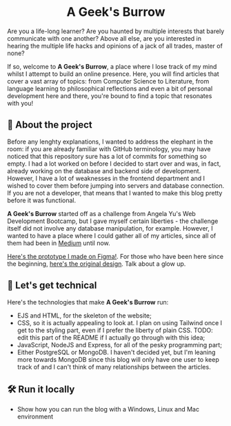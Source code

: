 <div align="center">
 <h1>A Geek's Burrow</h1>
</div>

Are you a life-long learner? Are you haunted by multiple interests that barely communicate with one another? Above all else, are you interested in hearing the multiple life hacks and opinions of a jack of all trades, master of none? 

If so, welcome to **A Geek's Burrow**, a place where I lose track of my mind whilst I attempt to build an online presence. Here, you will find articles that cover a vast array of topics: from Computer Science to Literature, from language learning to philosophical reflections and even a bit of personal development here and there, you're bound to find a topic that resonates with you!

## 📝 About the project
Before any lenghty explanations, I wanted to address the elephant in the room: if you are already familiar with GitHub terminology, you may have noticed that this repository sure has a lot of commits for something so empty. I had a lot worked on before I decided to start over and was, in fact, already working on the database and backend side of development. However, I have a lot of weaknesses in the frontend department and I wished to cover them before jumping into servers and database connection. If you are not a developer, that means that I wanted to make this blog pretty before it was functional.

**A Geek's Burrow** started off as a challenge from Angela Yu's Web Development Bootcamp, but I gave myself certain liberties - the challenge itself did not involve any database manipulation, for example. However, I wanted to have a place where I could gather all of my articles, since all of them had been in [Medium](https://medium.com/@herlocksholmes1888) until now.

[Here's the prototype I made on Figma!](https://www.figma.com/design/9JL3E20K2HAychTQUmxYea/A-Geek's-Burrow?node-id=0-1&node-type=canvas&t=CaF7cN6n1p4gTLb3-0). For those who have been here since the beginning, [here's the original design](https://www.figma.com/design/Xppsg76PikexYXjKSAtsQN/Geek's-Burrow?node-id=1-2&node-type=canvas&t=EST6BTrFXrmmE53q-0). Talk about a glow up.

## 💾 Let's get technical
Here's the technologies that make **A Geek's Burrow** run:

* EJS and HTML, for the skeleton of the website;
* CSS, so it is actually appealing to look at. I plan on using Tailwind once I get to the styling part, even if I prefer the liberty of plain CSS. TODO: edit this part of the README if I actually go through with this idea;
* JavaScript, NodeJS and Express, for all of the pesky programming part;
* Either PostgreSQL or MongoDB. I haven't decided yet, but I'm leaning more towards MongoDB since this blog will only have one user to keep track of and I can't think of many relationships between the articles.

## 🛠️ Run it locally 
* Show how you can run the blog with a Windows, Linux and Mac environment